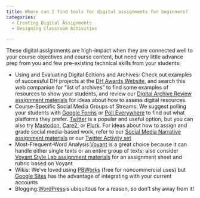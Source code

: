 ```yaml
---
title: Where can I find tools for digital assignments for beginners?
categories:
  - Creating Digital Assignments
  - Designing Classroom Activities

---
```

These digital assignments are high-impact when they are connected well to your course objectives and course content, but need very little advance prep from you and few pre-existing technical skills from your students:

*   Using and Evaluating Digital Editions and Archives: Check out examples of successful DH projects at the [DH Awards Website](https://www.google.com/url?q=https://dhawards.org&sa=D&source=editors&ust=1649984699415690&usg=AOvVaw176HSJhatDq8qL7bPLwP-M), and search this web companion for “list of archives” to find some examples of resources to show your students, and review our [Digital Archive Review assignment materials](https://www.google.com/url?q=https://scalar.usc.edu/works/digital-humanities-in-the-classroom-a-practical-introduction/assignment-sets&sa=D&source=editors&ust=1649984699415912&usg=AOvVaw2xdlAoJOIzfUG7Ciz2PTP-) for ideas about how to assess digital resources.
*   Course-Specific Social Media Groups of Streams: We suggest polling your students with [Google Forms](https://www.google.com/url?q=https://www.google.com/forms/about/&sa=D&source=editors&ust=1649984699416185&usg=AOvVaw1aiqgOKEuony84YDojbFaV) or [Poll Everywhere](https://www.google.com/url?q=https://www.polleverywhere.com/&sa=D&source=editors&ust=1649984699416330&usg=AOvVaw2GW6wsK3hSU8uPIk6cgaY7) to find out what platforms they prefer. [Twitter](https://www.google.com/url?q=http://twitter.com/&sa=D&source=editors&ust=1649984699416464&usg=AOvVaw2y3CJA30EURNV5Om_3_nra) is a popular and useful option, but you can also try [Mastodon](https://www.google.com/url?q=https://mastodon.social/about&sa=D&source=editors&ust=1649984699416594&usg=AOvVaw3V2-GxqYNMdy1k-Kz87DTX), [Care2](https://www.google.com/url?q=https://www.care2.com/&sa=D&source=editors&ust=1649984699416713&usg=AOvVaw2rkQK-2PyKqg4gzXazhRjr), or [Plurk](https://www.google.com/url?q=https://www.plurk.com/portal/&sa=D&source=editors&ust=1649984699416843&usg=AOvVaw1urwSoIZKaydnitGcZwHAC). For ideas about how to assign and grade social media-based work, refer to our [Social Media Narrative assignment materials](https://www.google.com/url?q=https://scalar.usc.edu/works/digital-humanities-in-the-classroom-a-practical-introduction/assignment-sets&sa=D&source=editors&ust=1649984699417038&usg=AOvVaw1XISKg4kg5C1sP2mkz5p8x) or our [Twitter Activity set](https://www.google.com/url?q=https://scalar.usc.edu/works/digital-humanities-in-the-classroom-a-practical-introduction/classroom-activity-sets&sa=D&source=editors&ust=1649984699417243&usg=AOvVaw3QTCBbudyluMUgPWudkteO)
*   Most-Frequent-Word Analysis:[Voyant](https://www.google.com/url?q=http://voyant-tools.org&sa=D&source=editors&ust=1649984699417508&usg=AOvVaw1ruyQeSdjkAhD5de1JAhGJ) is a great choice because it can handle either single texts or an entire group of texts; also consider [Voyant Style Lab assignment materials](https://www.google.com/url?q=https://scalar.usc.edu/works/digital-humanities-in-the-classroom-a-practical-introduction/assignment-sets&sa=D&source=editors&ust=1649984699417711&usg=AOvVaw2V5a-gm_8LhG6EwbF5p_Z3) for an assignment sheet and rubric based on Voyant
*   Wikis: We’ve loved using [PBWorks](https://www.google.com/url?q=https://educators.pbworks.com/w/page/18697675/FrontPage&sa=D&source=editors&ust=1649984699418016&usg=AOvVaw3B13GeLtbkYoQMYmlW5Y-O) (free for noncommercial uses) but [Google Sites](https://www.google.com/url?q=https://sites.google.com/new&sa=D&source=editors&ust=1649984699418153&usg=AOvVaw3PVr3dOJy-TArDvDlzZfyI) has the advantage of integrating with your current accounts
*   Blogging:[WordPress](https://www.google.com/url?q=https://wordpress.com/&sa=D&source=editors&ust=1649984699418439&usg=AOvVaw2cNIXPwODHHgBxTsGj1SSx)is ubiquitous for a reason, so don’t shy away from it!